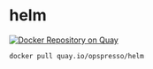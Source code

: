 # helm

[![Docker Repository on Quay](https://quay.io/repository/opspresso/helm/status "Docker Repository on Quay")](https://quay.io/repository/opspresso/helm)

```bash
docker pull quay.io/opspresso/helm
```
